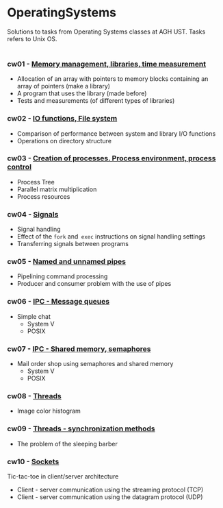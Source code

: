 # OperatingSystems
Solutions to tasks from Operating Systems classes at AGH UST. Tasks refers to Unix OS.  
<br>
  

### cw01 - [Memory management, libraries, time measurement](https://github.com/brzozia/OperatingSystems/tree/master/cw01)
* Allocation of an array with pointers to memory blocks containing an array of pointers (make a library)
* A program that uses the library (made before)
* Tests and measurements (of different types of libraries)  

### cw02 - [IO functions, File system](https://github.com/brzozia/OperatingSystems/tree/master/cw02)
* Comparison of performance between system and library I/O functions  
* Operations on directory structure  

### cw03 - [Creation of processes. Process environment, process control](https://github.com/brzozia/OperatingSystems/tree/master/cw03)
* Process Tree
* Parallel matrix multiplication
* Process resources

### cw04 - [Signals](https://github.com/brzozia/OperatingSystems/tree/master/cw04)
* Signal handling
* Effect of the `fork` and` exec` instructions on signal handling settings
* Transferring signals between programs

### cw05 - [Named and unnamed pipes](https://github.com/brzozia/OperatingSystems/tree/master/cw05)
* Pipelining command processing
* Producer and consumer problem with the use of pipes  

### cw06 - [IPC - Message queues](https://github.com/brzozia/OperatingSystems/tree/master/cw06)
* Simple chat
  * System V
  * POSIX
 
### cw07 - [IPC - Shared memory, semaphores](https://github.com/brzozia/OperatingSystems/tree/master/cw07)
* Mail order shop using semaphores and shared memory
  * System V  
  * POSIX  
 
### cw08 - [Threads](https://github.com/brzozia/OperatingSystems/tree/master/cw08)
* Image color histogram  

### cw09 - [Threads - synchronization methods](https://github.com/brzozia/OperatingSystems/tree/master/cw09)
* The problem of the sleeping barber

### cw10 - [Sockets](https://github.com/brzozia/OperatingSystems/tree/master/cw10)
Tic-tac-toe in client/server architecture
  * Client - server communication using the streaming protocol (TCP)
  * Client - server communication using the datagram protocol (UDP)
